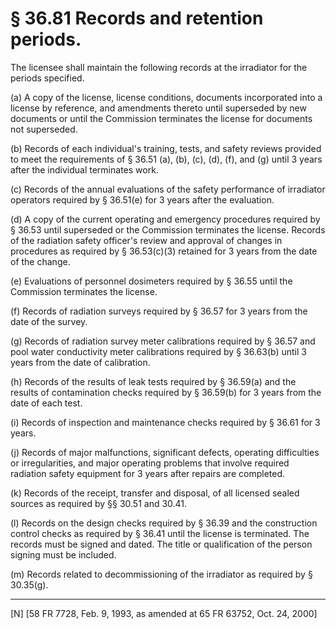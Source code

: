 # § 36.81   Records and retention periods.

The licensee shall maintain the following records at the irradiator for the periods specified.


(a) A copy of the license, license conditions, documents incorporated into a license by reference, and amendments thereto until superseded by new documents or until the Commission terminates the license for documents not superseded.


(b) Records of each individual's training, tests, and safety reviews provided to meet the requirements of § 36.51 (a), (b), (c), (d), (f), and (g) until 3 years after the individual terminates work.


(c) Records of the annual evaluations of the safety performance of irradiator operators required by § 36.51(e) for 3 years after the evaluation.


(d) A copy of the current operating and emergency procedures required by § 36.53 until superseded or the Commission terminates the license. Records of the radiation safety officer's review and approval of changes in procedures as required by § 36.53(c)(3) retained for 3 years from the date of the change.


(e) Evaluations of personnel dosimeters required by § 36.55 until the Commission terminates the license. 


(f) Records of radiation surveys required by § 36.57 for 3 years from the date of the survey.


(g) Records of radiation survey meter calibrations required by § 36.57 and pool water conductivity meter calibrations required by § 36.63(b) until 3 years from the date of calibration.


(h) Records of the results of leak tests required by § 36.59(a) and the results of contamination checks required by § 36.59(b) for 3 years from the date of each test.


(i) Records of inspection and maintenance checks required by § 36.61 for 3 years.


(j) Records of major malfunctions, significant defects, operating difficulties or irregularities, and major operating problems that involve required radiation safety equipment for 3 years after repairs are completed.


(k) Records of the receipt, transfer and disposal, of all licensed sealed sources as required by §§ 30.51 and 30.41.


(l) Records on the design checks required by § 36.39 and the construction control checks as required by § 36.41 until the license is terminated. The records must be signed and dated. The title or qualification of the person signing must be included.


(m) Records related to decommissioning of the irradiator as required by § 30.35(g).



---

[N] [58 FR 7728, Feb. 9, 1993, as amended at 65 FR 63752, Oct. 24, 2000]




